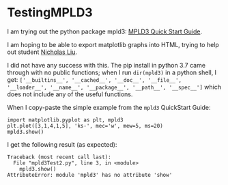 # TestingMPLD3

I am trying out the python package mpld3: [MPLD3 Quick Start Guide](https://mpld3.github.io/quickstart.html).

I am hoping to be able to export matplotlib graphs into HTML, trying to help out student [Nicholas Liu](https://github.com/liunicholas).

I did not have any success with this.  The pip install in python 3.7 came through with no public functions; when I run `dir(mpld3)` in a python shell, I get: `['__builtins__', '__cached__', '__doc__', '__file__', '__loader__', '__name__', '__package__', '__path__', '__spec__']` which does not include any of the useful functions.

When I copy-paste the simple example from the `mpld3` QuickStart Guide:
```
import matplotlib.pyplot as plt, mpld3
plt.plot([3,1,4,1,5], 'ks-', mec='w', mew=5, ms=20)
mpld3.show()
```
I get the following result (as expected):
```
Traceback (most recent call last):
  File "mpld3Test2.py", line 3, in <module>
    mpld3.show()
AttributeError: module 'mpld3' has no attribute 'show'
```
